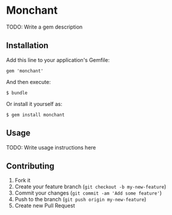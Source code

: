 # Monchant

TODO: Write a gem description

## Installation

Add this line to your application's Gemfile:

    gem 'monchant'

And then execute:

    $ bundle

Or install it yourself as:

    $ gem install monchant

## Usage

TODO: Write usage instructions here

## Contributing

1. Fork it
2. Create your feature branch (`git checkout -b my-new-feature`)
3. Commit your changes (`git commit -am 'Add some feature'`)
4. Push to the branch (`git push origin my-new-feature`)
5. Create new Pull Request
